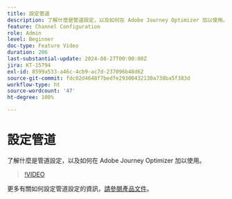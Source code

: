 ```yaml
---
title: 設定管道
description: 了解什麼是管道設定，以及如何在 Adobe Journey Optimizer 加以使用。
feature: Channel Configuration
role: Admin
level: Beginner
doc-type: Feature Video
duration: 206
last-substantial-update: 2024-08-27T00:00:00Z
jira: KT-15794
exl-id: 8599a533-a46c-4cb9-ac7d-237096b48d62
source-git-commit: fdc02d4648f7bedfe29300432130a738ba5f383d
workflow-type: ht
source-wordcount: '47'
ht-degree: 100%

---
```


# 設定管道

了解什麼是管道設定，以及如何在 Adobe Journey Optimizer 加以使用。

>[!VIDEO](https://video.tv.adobe.com/v/3433124/?learn=on)

更多有關如何設定管道設定的資訊，[請參閱產品文件](https://experienceleague.adobe.com/zh-hant/docs/journey-optimizer/using/configuration/channel-surfaces#set-up-channel-surfaces)。
